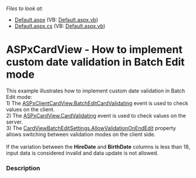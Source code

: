 <!-- default file list -->
*Files to look at*:

* [Default.aspx](./CS/Default.aspx) (VB: [Default.aspx.vb](./VB/Default.aspx.vb))
* [Default.aspx.cs](./CS/Default.aspx.cs) (VB: [Default.aspx.vb](./VB/Default.aspx.vb))
<!-- default file list end -->
# ASPxCardView - How to implement custom date validation in Batch Edit mode


This example illustrates how to implement custom date validation in Batch Edit mode: <br>1) The <a href="https://documentation.devexpress.com/#AspNet/DevExpressWebScriptsASPxClientCardView_BatchEditCardValidatingtopic">ASPxClientCardView.BatchEditCardValidating</a> event is used to check values on the client.<br>2) The <a href="https://documentation.devexpress.com/#AspNet/DevExpressWebASPxCardView_CardValidatingtopic">ASPxCardView.CardValidating</a> event is used to check values on the server.<br>3) The <a href="https://documentation.devexpress.com/#AspNet/DevExpressWebCardViewBatchEditSettings_AllowValidationOnEndEdittopic">CardViewBatchEditSettings.AllowValidationOnEndEdit</a> property allows switching between validation modes on the client side.  <br><br>If the variation between the <strong>HireDate</strong> and <strong>BirthDate</strong> columns is less than 18, input data is considered invalid and data update is not allowed.


<h3>Description</h3>

&nbsp;

<br/>


